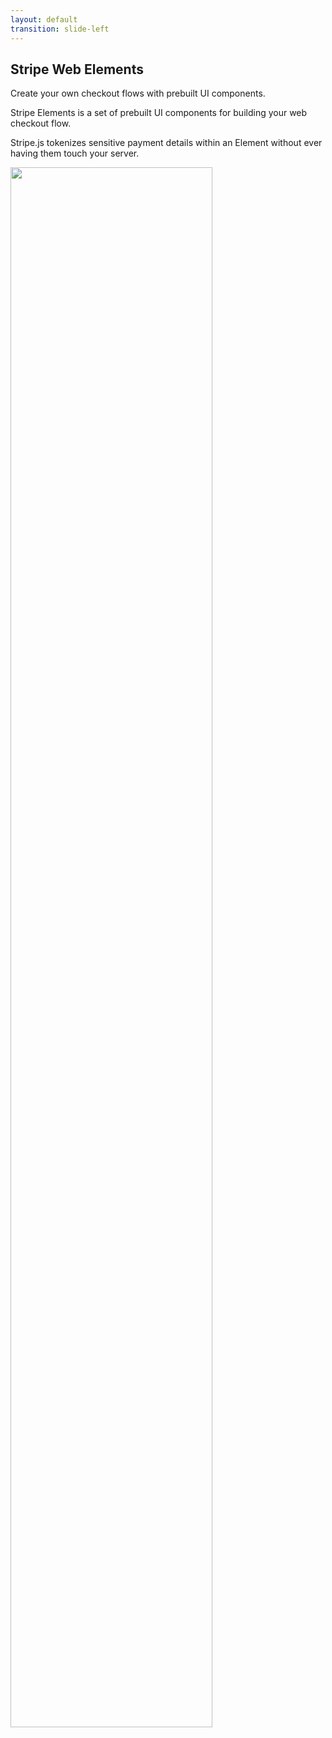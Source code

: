 ```yaml
---
layout: default
transition: slide-left
---
```


## Stripe Web Elements

Create your own checkout flows with prebuilt UI components.

Stripe Elements is a set of prebuilt UI components for building your web checkout flow.

Stripe.js tokenizes sensitive payment details within an Element without ever having them touch your server.

<img src="/images/stripe-web-elements-2.png" style="width: 80%">
